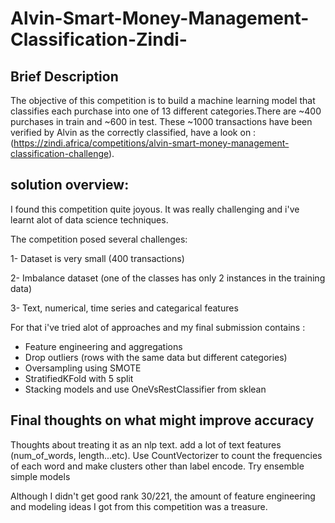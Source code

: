 # Alvin-Smart-Money-Management-Classification-Zindi-

## Brief Description
The objective of this competition is to build a machine learning model that classifies each purchase into one of 13 different categories.There are ~400 purchases in train and ~600 in test. These ~1000 transactions have been verified by Alvin as the correctly classified, have a look on :(https://zindi.africa/competitions/alvin-smart-money-management-classification-challenge).

## solution overview:
I found this competition quite joyous. It was really challenging and i've learnt alot of data science techniques.

The competition posed several challenges:

1- Dataset is very small (400 transactions)

2- Imbalance dataset (one of the classes has only 2 instances in the training data)

3- Text, numerical, time series and categarical features

For that i've tried alot of approaches and my final submission contains :

* Feature engineering and aggregations
* Drop outliers (rows with the same data but different categories)
* Oversampling using SMOTE
* StratifiedKFold with 5 split
* Stacking models and use OneVsRestClassifier from sklean

## Final thoughts on what might improve accuracy
Thoughts about treating it as an nlp text. add a lot of text features (num_of_words, length...etc).
Use CountVectorizer to count the frequencies of each word and make clusters other than label encode.
Try ensemble simple models

Although I didn't get good rank 30/221, the amount of feature engineering and modeling ideas I got from this competition was a treasure.
